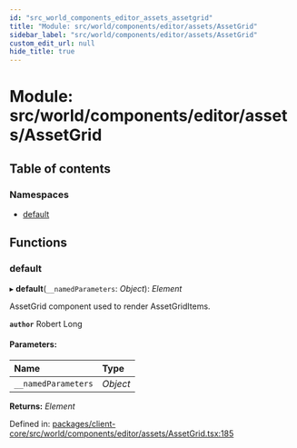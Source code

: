 ```yaml
---
id: "src_world_components_editor_assets_assetgrid"
title: "Module: src/world/components/editor/assets/AssetGrid"
sidebar_label: "src/world/components/editor/assets/AssetGrid"
custom_edit_url: null
hide_title: true
---
```


# Module: src/world/components/editor/assets/AssetGrid

## Table of contents

### Namespaces

- [default](src_world_components_editor_assets_assetgrid.default.md)

## Functions

### default

▸ **default**(`__namedParameters`: *Object*): *Element*

AssetGrid component used to render AssetGridItems.

**`author`** Robert Long

#### Parameters:

Name | Type |
:------ | :------ |
`__namedParameters` | *Object* |

**Returns:** *Element*

Defined in: [packages/client-core/src/world/components/editor/assets/AssetGrid.tsx:185](https://github.com/xr3ngine/xr3ngine/blob/77d12cea0/packages/client-core/src/world/components/editor/assets/AssetGrid.tsx#L185)
